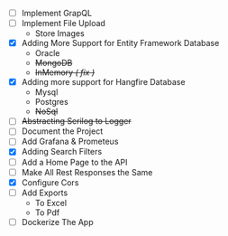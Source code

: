 - [ ] Implement GrapQL
- [ ] Implement File Upload
  - Store Images
- [x] Adding More Support for Entity Framework Database
  - Oracle
  - ~~MongoDB~~
  - ~~InMemory _( fix )_~~
- [x] Adding more support for Hangfire Database
  - Mysql
  - Postgres
  - ~~NoSql~~
- [ ] ~~Abstracting Serilog to Logger~~
- [ ] Document the Project
- [ ] Add Grafana & Prometeus
- [x] Adding Search Filters
- [ ] Add a Home Page to the API
- [ ] Make All Rest Responses the Same
- [x] Configure Cors
- [ ] Add Exports
  - To Excel
  - To Pdf
- [ ] Dockerize The App

